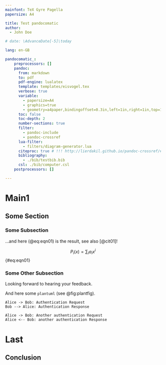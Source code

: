 ```yaml
---
mainfont: TeX Gyre Pagella
papersize: A4

title: Test pandocomatic
author:
  - John Doe

# date: \AdvanceDate[-5]\today

lang: en-GB

pandocomatic_:
    preprocessors: []
    pandoc:
      from: markdown
      to: pdf
      pdf-engine: lualatex
      template: templates/eisvogel.tex
      verbose: true
      variable:
        - papersize=A4
        - graphics=true
        - geometry=a4paper,bindingoffset=0.3in,left=1in,right=1in,top=1in,bottom=1.2in,footskip=.6in
      toc: false
      toc-depth: 2
      number-sections: true
      filter:
        - pandoc-include
        - pandoc-crossref
      lua-filter:
        - filters/diagram-generator.lua
      citeproc: true # !!! http://lierdakil.github.io/pandoc-crossref/#citeproc-and-pandoc-crossref
      bibliography:
        - ./bib/testbib.bib
      csl: ./bib/computer.csl
    postprocessors: []

---
```

# Main1

## Some Section

### Some Subsection

...and here (@eq:eqn01) is the result, see also [@cit01]!

$$ P_i(x) = \sum_i a_i x^i $$ {#eq:eqn01}


### Some Other Subsection

Looking forward to hearing your feedback.

And here some `plantuml` (see @fig:plantfig).

```{#fig:plantfig .plantuml caption="A PlantUML Diagram" }
Alice -> Bob: Authentication Request
Bob --> Alice: Authentication Response

Alice -> Bob: Another authentication Request
Alice <-- Bob: another authentication Response
```

# Last

## Conclusion